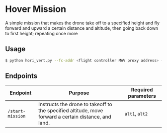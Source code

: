 # Hover Mission

A simple mission that makes the drone take off to a specified height and fly forward and upward a certain distance and altitude, then going back down to first height; repeating once more

## Usage

```bash
$ python hori_vert.py --fc-addr <flight controller MAV proxy address> --log-file <name of output log file>
```

## Endpoints

|Endpoint|Purpose|Required parameters|
|-|-|-|
|`/start-mission`|Instructs the drone to takeoff to the specified altitude, move forward a certain distance, and land.|`alt1`, `alt2`|